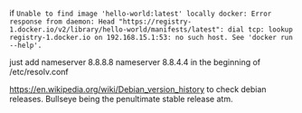 if ```Unable to find image 'hello-world:latest' locally
docker: Error response from daemon: Head "https://registry-1.docker.io/v2/library/hello-world/manifests/latest": dial tcp: lookup registry-1.docker.io on 192.168.15.1:53: no such host.
See 'docker run --help'.```

just add 
nameserver 8.8.8.8
nameserver 8.8.4.4
in the beginning of /etc/resolv.conf

https://en.wikipedia.org/wiki/Debian_version_history
to check debian releases. Bullseye being the penultimate stable release atm.